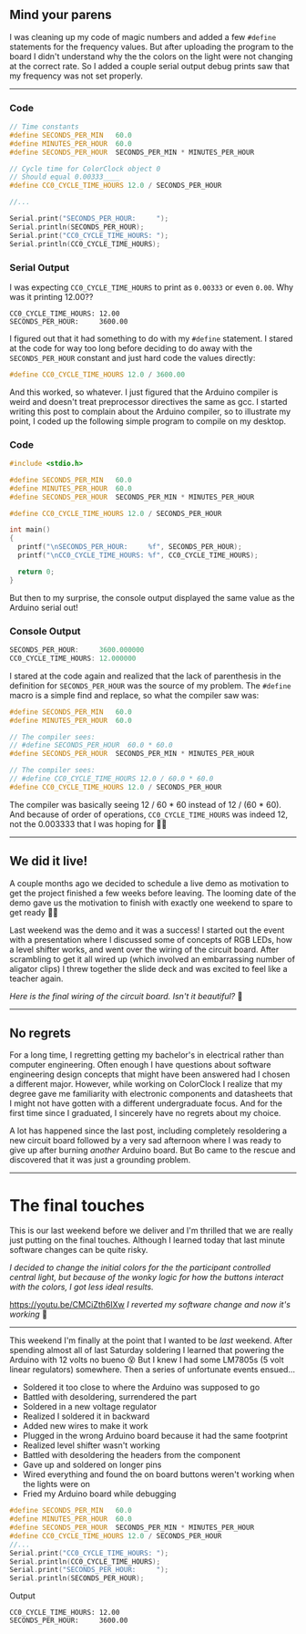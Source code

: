 ## Mind your parens

I was cleaning up my code of magic numbers and added a few `#define` statements for the frequency values. But after uploading the program to the board I didn't understand why the the colors on the light were not changing at the correct rate. So I added a couple serial output debug prints saw that my frequency was not set properly.

---

### Code
```cpp
// Time constants
#define SECONDS_PER_MIN   60.0
#define MINUTES_PER_HOUR  60.0
#define SECONDS_PER_HOUR  SECONDS_PER_MIN * MINUTES_PER_HOUR 

// Cycle time for ColorClock object 0
// Should equal 0.00333____
#define CC0_CYCLE_TIME_HOURS 12.0 / SECONDS_PER_HOUR

//...

Serial.print("SECONDS_PER_HOUR:     ");
Serial.println(SECONDS_PER_HOUR);
Serial.print("CC0_CYCLE_TIME_HOURS: ");
Serial.println(CC0_CYCLE_TIME_HOURS);
```

### Serial Output
I was expecting `CC0_CYCLE_TIME_HOURS` to print as `0.00333` or even `0.00`. Why was it printing 12.00??
```
CC0_CYCLE_TIME_HOURS: 12.00
SECONDS_PER_HOUR:     3600.00
```

I figured out that it had something to do with my `#define` statement. I stared at the code for way too long before deciding to do away with the `SECONDS_PER_HOUR` constant and just hard code the values directly:
```cpp
#define CC0_CYCLE_TIME_HOURS 12.0 / 3600.00
```

And this worked, so whatever. I just figured that the Arduino compiler is weird and doesn't treat preprocessor directives the same as gcc. I started writing this post to complain about the Arduino compiler, so to illustrate my point, I coded up the following simple program to compile on my desktop.

### Code
```cpp
#include <stdio.h>

#define SECONDS_PER_MIN   60.0
#define MINUTES_PER_HOUR  60.0
#define SECONDS_PER_HOUR  SECONDS_PER_MIN * MINUTES_PER_HOUR 

#define CC0_CYCLE_TIME_HOURS 12.0 / SECONDS_PER_HOUR

int main()
{
  printf("\nSECONDS_PER_HOUR:     %f", SECONDS_PER_HOUR);
  printf("\nCC0_CYCLE_TIME_HOURS: %f", CC0_CYCLE_TIME_HOURS);

  return 0;
}
```

But then to my surprise, the console output displayed the same value as the Arduino serial out!

### Console Output
```cpp
SECONDS_PER_HOUR:     3600.000000
CC0_CYCLE_TIME_HOURS: 12.000000
```

I stared at the code again and realized that the lack of parenthesis in the definition for `SECONDS_PER_HOUR` was the source of my problem. The `#define` macro is a simple find and replace, so what the compiler saw was:

```cpp
#define SECONDS_PER_MIN   60.0
#define MINUTES_PER_HOUR  60.0

// The compiler sees:
// #define SECONDS_PER_HOUR  60.0 * 60.0
#define SECONDS_PER_HOUR  SECONDS_PER_MIN * MINUTES_PER_HOUR 

// The compiler sees:
// #define CC0_CYCLE_TIME_HOURS 12.0 / 60.0 * 60.0
#define CC0_CYCLE_TIME_HOURS 12.0 / SECONDS_PER_HOUR
```

The compiler was basically seeing 12 / 60 * 60 instead of 12 / (60 * 60). And because of order of operations, `CC0_CYCLE_TIME_HOURS` was indeed 12, not the 0.003333 that I was hoping for 🤦‍♀️

---

## We did it live!

A couple months ago we decided to schedule a live demo as motivation to get the project finished a few weeks before leaving. The looming date of the demo gave us the motivation to finish with exactly one weekend to spare to get ready 😵‍💫

Last weekend was the demo and it was a success! I started out the event with a presentation where I discussed some of concepts of RGB LEDs, how a level shifter works, and went over the wiring of the circuit board. After scrambling to get it all wired up (which involved an embarrassing number of aligator clips) I threw together the slide deck and was excited to feel like a teacher again.


*Here is the final wiring of the circuit board. Isn't it beautiful?* 🥰

---
## No regrets

For a long time, I regretting getting my bachelor's in electrical rather than computer engineering. Often enough I have questions about software engineering design concepts that might have been answered had I chosen a different major. However, while working on ColorClock I realize that my degree gave me familiarity with electronic components and datasheets that I might not have gotten with a different undergraduate focus. And for the first time since I graduated, I sincerely have no regrets about my choice.

A lot has happened since the last post, including completely resoldering a new circuit board followed by a very sad afternoon where I was ready to give up after burning *another* Arduino board. But Bo came to the rescue and discovered that it was just a grounding problem.

---
# The final touches

This is our last weekend before we deliver and I'm thrilled that we are really just putting on the final touches. Although I learned today that last minute software changes can be quite risky.

[](https://youtu.be/9BzPTI5HZrY)
*I decided to change the initial colors for the the participant controlled central light, but because of the wonky logic for how the buttons interact with the colors, I got less ideal results.*

https://youtu.be/CMCiZth6IXw
*I reverted my software change and now it's working* 🥳



---

This weekend I'm finally at the point that I wanted to be *last* weekend. After spending almost all of last Saturday soldering I learned that powering the Arduino with 12 volts no bueno 😵 But I knew I had some LM7805s (5 volt linear regulators) somewhere. Then a series of unfortunate events ensued...

- Soldered it too close to where the Arduino was supposed to go
- Battled with desoldering, surrendered the part
- Soldered in a new voltage regulator
- Realized I soldered it in backward
- Added new wires to make it work
- Plugged in the wrong Arduino board because it had the same footprint
- Realized level shifter wasn't working
- Battled with desoldering the headers from the component
- Gave up and soldered on longer pins
- Wired everything and found the on board buttons weren't working when the lights were on
- Fried my Arduino board while debugging

```cpp
#define SECONDS_PER_MIN   60.0
#define MINUTES_PER_HOUR  60.0
#define SECONDS_PER_HOUR  SECONDS_PER_MIN * MINUTES_PER_HOUR 
#define CC0_CYCLE_TIME_HOURS 12.0 / SECONDS_PER_HOUR
//...
Serial.print("CC0_CYCLE_TIME_HOURS: ");
Serial.println(CC0_CYCLE_TIME_HOURS);
Serial.print("SECONDS_PER_HOUR:     ");
Serial.println(SECONDS_PER_HOUR);
```
Output
```
CC0_CYCLE_TIME_HOURS: 12.00
SECONDS_PER_HOUR:     3600.00
```

